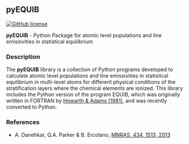 ## pyEQUIB
[![GitHub license](https://img.shields.io/aur/license/yaourt.svg)](https://github.com/equib/pyEQUIB/blob/master/LICENSE)

**pyEQUIB** - Python Package for atomic level populations and line emissivities in statistical equilibrium

### Description
The **pyEQUIB** library is a collection of Python programs developed to calculate atomic level populations and line emissivities in statistical equilibrium in multi-level atoms for different physical conditions of the stratification layers where the chemical elements are ionized. This library includes the Python version of the program EQUIB, which was originally written in FORTRAN by [Howarth & Adams (1981)](http://adsabs.harvard.edu/abs/1981ucl..rept.....H), and was recently converted to Python.

### References

* A. Danehkar, Q.A. Parker & B. Ercolano, [MNRAS, 434, 1513, 2013](http://adsabs.harvard.edu/abs/2013MNRAS.434.1513D)

